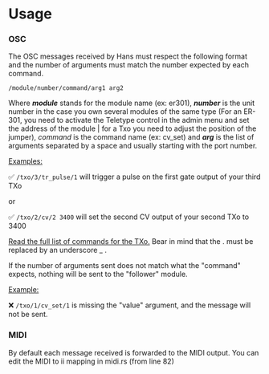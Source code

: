 # Usage


### OSC
The OSC messages received by Hans must respect the following format and the number of arguments must match the number expected by each command. 

 `/module/number/command/arg1 arg2 ` 

Where ***module*** stands for the module name (ex: er301), ***number*** is the unit number in the case you own several modules of the same type (For an ER-301, you need to activate the Teletype control in the admin menu and set the address of the module | for a Txo you need to adjust the position of the jumper), *command* is the command name (ex: cv_set) and ***arg*** is the list of arguments separated by a space and usually starting with the port number.

<u>Examples:</u>

✅ `/txo/3/tr_pulse/1` will trigger a pulse on the first gate output of your third TXo

or 

✅ `/txo/2/cv/2 3400` will set the second CV output of your second TXo to 3400



[Read the full list of commands for the TXo.](https://github.com/bpcmusic/telex/blob/master/commands.md) Bear in mind that the . must be replaced by an underscore _ . 

If the number of arguments sent does not match what the "command" expects, nothing will be sent to the "follower" module. 

<u>Example:</u>

❌ `/txo/1/cv_set/1` is missing the "value" argument, and the message will not be sent. 


### MIDI

By default each message received is forwarded to the MIDI output.
You can edit the MIDI to ii mapping in midi.rs (from line 82)


  
